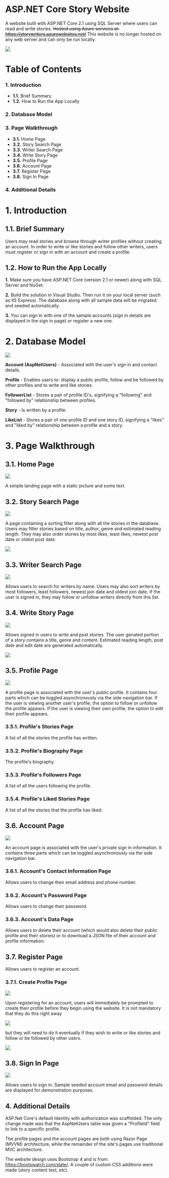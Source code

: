 # ASP.NET Core Story Website
A website built with ASP.NET Core 2.1 using SQL Server where users can read and write stories. ~~Hosted using Azure services at: https://storywriters.azurewebsites.net/~~ This website is no longer hosted on any web server and can only be run locally.

![](Screenshots/samplestory.PNG)

# Table of Contents
### 1. Introduction
   * **1.1.** Brief Summary
   * **1.2.** How to Run the App Locally

### 2. Database Model

### 3. Page Walkthrough
   * **3.1.** Home Page
   * **3.2.** Story Search Page
   * **3.3.** Writer Search Page
   * **3.4.** Write Story Page
   * **3.5.** Profile Page
   * **3.6.** Account Page
   * **3.7.** Register Page
   * **3.8.** Sign In Page
   
### 4. Additional Details

# 1. Introduction

## 1.1. Brief Summary
Users may read stories and browse through writer profiles without creating an account. In order to write or like stories and follow other writers, users must register or sign in with an account and create a profile.

## 1.2. How to Run the App Locally
**1.** Make sure you have ASP.NET Core (version 2.1 or newer) along with SQL Server and NuGet.

**2.** Build the solution in Visual Studio. Then run it on your local server (such as IIS Express). The database along with all sample data will be migrated and seeded automatically.

**3.** You can sign in with one of the sample accounts (sign in details are displayed in the sign in page) or register a new one.

# 2. Database Model
![](Screenshots/Diagram.PNG)

**Account (AspNetUsers)** - Associated with the user's sign in and contact details.

**Profile** - Enables users to: display a public profile, follow and be followed by other profiles and to write and like stories.

**FollowerList** - Stores a pair of profile ID's, signifying a "following" and "followed by" relationship between profiles.

**Story** - Is written by a profile. 

**LikeList** - Stores a pair of one profile ID and one story ID, signifying a "likes" and "liked by" relationship between a profile and a story.

# 3. Page Walkthrough

## 3.1. Home Page
![](Screenshots/home.PNG)

A simple landing page with a static picture and some text.

## 3.2. Story Search Page
![](Screenshots/storyfilter1.PNG)

A page containing a sorting filter along with all the stories in the database. Users may filter stories based on title, author, genre and estimated reading length. They may also order stories by most likes, least likes, newest post date or oldest post date.

![](Screenshots/storyfilter2.PNG)

## 3.3. Writer Search Page
![](Screenshots/writerfilter.PNG)

Allows users to search for writers by name. Users may also sort writers by most followers, least followers, newest join date and oldest join date. If the user is signed in, they may follow or unfollow writers directly from this list.

## 3.4. Write Story Page
![](Screenshots/writestory1.PNG)

Allows signed in users to write and post stories. The user genated portion of a story contains a title, genre and content. Estimated reading length, post date and edit date are generated automatically.

![](Screenshots/writestory2.PNG)

## 3.5. Profile Page
![](Screenshots/profilegif.gif)

A profile page is associated with the user's public profile. It contains four parts which can be toggled asynchronously via the side navigation bar. If the user is viewing another user's profile, the option to follow or unfollow the profile appears. If the user is viewing their own profile, the option to edit their profile appears.

### 3.5.1. Profile's Stories Page
A list of all the stories the profile has written.

### 3.5.2. Profile's Biography Page
The profile's biography.

### 3.5.3. Profile's Followers Page
A list of all the users following the profile.

### 3.5.4. Profile's Liked Stories Page
A list of all the stories that the profile has liked.

## 3.6. Account Page
![](Screenshots/accountgif.gif)

An account page is associated with the user's private sign in information. It contains three parts which can be toggled asynchronously via the side navigation bar.

### 3.6.1. Account's Contact Information Page
Allows users to change their email address and phone number.

### 3.6.2. Account's Password Page
Allows users to change their password.

### 3.6.3. Account's Data Page
Allows users to delete their account (which would also delete their public profile and their stories) or to download a JSON file of their account and profile information.

## 3.7. Register Page
Allows users to register an account.

### 3.7.1. Create Profile Page
![](Screenshots/createprofile.PNG)

Upon registering for an account, users will immediately be prompted to create their profile before they begin using the website. It is not mandatory that they do this right away

![](Screenshots/nav%202.PNG)

but they will need to do it eventually if they wish to write or like stories and follow or be followed by other users.

![](Screenshots/nav.PNG)

## 3.8. Sign In Page
![](Screenshots/signin.PNG)

Allows users to sign in. Sample seeded account email and password details are displayed for demonstration purposes.

## 4. Additional Details

ASP.Net Core's default Identity with authorization was scaffolded. The only change made was that the AspNetUsers table was given a "ProfileId" field to link to a specific profile.

The profile pages and the account pages are both using Razor Page (MVVM) architecture, while the remainder of the site's pages use traditional MVC architecture.

The website design uses Bootstrap 4 and is from: https://bootswatch.com/slate/. A couple of custom CSS additions were made (story content text, etc).

